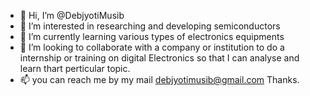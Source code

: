- 👋 Hi, I’m @DebjyotiMusib
- 👀 I’m interested in researching and developing semiconductors
- 🌱 I’m currently learning various types of electronics equipments
- 💞️ I’m looking to collaborate with a company or institution to do a internship or training on digital Electronics so that I can analyse and learn thart perticular topic.
- 📫 you can reach me by my mail debjyotimusib@gmail.com
 Thanks.

<!---
DebjyotiMusib/DebjyotiMusib is a ✨ special ✨ repository because its `README.md` (this file) appears on your GitHub profile.
You can click the Preview link to take a look at your changes.
--->

